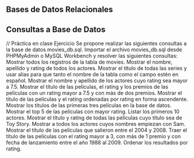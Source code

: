 
## Bases de Datos Relacionales


## Consultas a Base de Datos
// Práctica en clase
Ejercicio
Se propone realizar las siguientes consultas a la base de datos movies_db.sql.
Importar el archivo movies_db.sql desde PHPMyAdmin o MySQL Workbench y resolver las siguientes consultas:
Mostrar todos los registros de la tabla de movies. 
Mostrar el nombre, apellido y rating de todos los actores.
Mostrar el título de todas las series y usar alias para que tanto el nombre de la tabla como el campo estén en español.
Mostrar el nombre y apellido de los actores cuyo rating sea mayor a 7.5.
Mostrar el título de las películas, el rating y los premios de las películas con un rating mayor a 7.5 y con más de dos premios.
Mostrar el título de las películas y el rating ordenadas por rating en forma ascendente.
Mostrar los títulos de las primeras tres películas en la base de datos.
Mostrar el top 5 de las películas con mayor rating.
Listar los primeros 10 actores.
Mostrar el título y rating de todas las películas cuyo título sea de Toy Story.
Mostrar a todos los actores cuyos nombres empiezan con Sam.
Mostrar el título de las películas que salieron entre el 2004 y 2008.
Traer el título de las películas con el rating mayor a 3, con más de 1 premio y con fecha de lanzamiento entre el año 1988 al 2009. Ordenar los resultados por rating.
 
